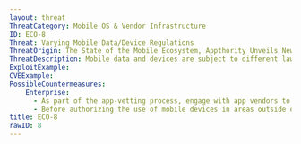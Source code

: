 ```yaml
---
layout: threat
ThreatCategory: Mobile OS & Vendor Infrastructure
ID: ECO-8
Threat: Varying Mobile Data/Device Regulations
ThreatOrigin: The State of the Mobile Ecosystem, Appthority Unveils New Security Research at Black Hat [^199]
ThreatDescription: Mobile data and devices are subject to different laws and regulations (e.g.,  lawful intercept, IP, data privacy) from foreign nations, such as GDPR, which must be abided by.
ExploitExample:
CVEExample:
PossibleCountermeasures:
    Enterprise:
      - As part of the app-vetting process, engage with app vendors to determine if data processed by the app may potentially be stored, temporarily or persisently, on systems located in areas that present unacceptible legal or privacy risks to enterprise data.
      - Before authorizing the use of mobile devices in areas outside of corporate control, understand the legal and privacy risks to enterprise data.
title: ECO-8
rawID: 8
---
```

